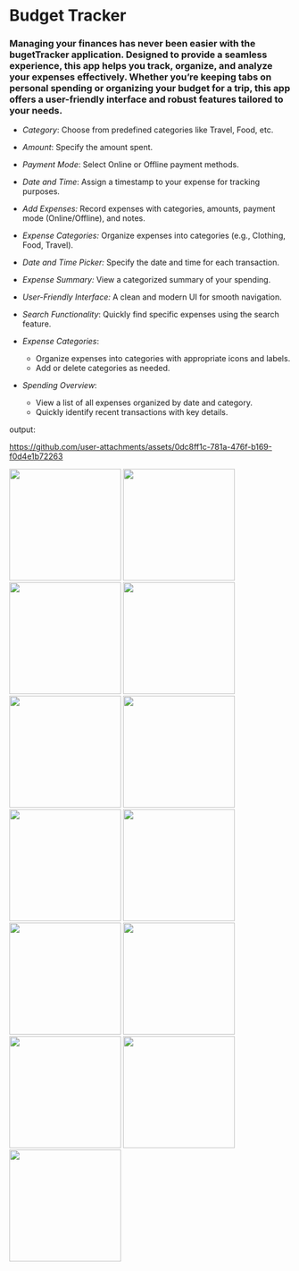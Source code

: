 # Budget Tracker 

### Managing your finances has never been easier with the bugetTracker application. Designed to provide a seamless experience, this app helps you track, organize, and analyze your expenses effectively. Whether you’re keeping tabs on personal spending or organizing your budget for a trip, this app offers a user-friendly interface and robust features tailored to your needs.

- *Category*: Choose from predefined categories like Travel, Food, etc.
- *Amount*: Specify the amount spent.
- *Payment Mode*: Select Online or Offline payment methods.
- *Date and Time*: Assign a timestamp to your expense for tracking purposes.
- *Add Expenses:* Record expenses with categories, amounts, payment mode (Online/Offline), and notes.
- *Expense Categories:* Organize expenses into categories (e.g., Clothing, Food, Travel).
- *Date and Time Picker:* Specify the date and time for each transaction.
- *Expense Summary:* View a categorized summary of your spending.
- *User-Friendly Interface:* A clean and modern UI for smooth navigation.
- *Search Functionality*: Quickly find specific expenses using the search feature.
    

- *Expense Categories*:
  - Organize expenses into categories with appropriate icons and labels.
  - Add or delete categories as needed.

- *Spending Overview*:
  - View a list of all expenses organized by date and category.
  - Quickly identify recent transactions with key details.

output:

https://github.com/user-attachments/assets/0dc8ff1c-781a-476f-b169-f0d4e1b72263

<img src = "https://github.com/user-attachments/assets/15ba5269-68b6-47b4-b39e-1fb10a704daa" width= "200" >

<img src = "https://github.com/user-attachments/assets/15059273-3155-46a7-8618-88d8b4469ccf" width= "200" >

<img src = "https://github.com/user-attachments/assets/a2948652-0e65-4a88-9c46-899eed75b5fe" width= "200" >

<img src = "https://github.com/user-attachments/assets/e5ce4d42-c9ec-4b26-a153-414fb25778d8" width= "200" >

<img src = "https://github.com/user-attachments/assets/deae977a-c28b-40f0-8aa1-a2add2d1d206" width= "200" >

<img src = "https://github.com/user-attachments/assets/8f200809-0926-443f-8676-d6470cbc1f01" width= "200" >

<img src = "https://github.com/user-attachments/assets/fce36979-ed49-4804-b807-9c1c6d75c377" width= "200" >

<img src = "https://github.com/user-attachments/assets/f6685922-e0dd-430c-8c19-d231cbcfd93b" width= "200" >

<img src = "https://github.com/user-attachments/assets/8e08530d-9600-4354-859d-0948753c5d1a" width= "200" >

<img src = "https://github.com/user-attachments/assets/de7f45ab-ddca-4a24-b0bd-91fdb66ffd24" width= "200" >

<img src = "https://github.com/user-attachments/assets/c752bb75-5aab-4d81-9026-66230cb80d74" width= "200" >

<img src = "https://github.com/user-attachments/assets/5d16a130-e0d4-4b4a-9b91-a6bd357f66c0" width= "200" >

<img src = "https://github.com/user-attachments/assets/05572a08-b940-4c90-bde9-1f0e572c9b75" width= "200" >











